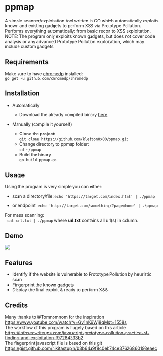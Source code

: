 # ppmap
A simple scanner/exploitation tool written in GO which automatically exploits known and existing gadgets to perform XSS via Prototype Pollution. Performs everything automatically: from basic recon to XSS exploitation. NOTE: The program only exploits known gadgets, but does not cover code analysis or any advanced Prototype Pollution exploitation, which may include custom gadgets.

## Requirements
Make sure to have [chromedp](https://github.com/chromedp/chromedp) installed:  
```go get -u github.com/chromedp/chromedp```

## Installation
- Automatically  
  - Download the already compiled binary [here](https://github.com/kleiton0x00/ppmap/releases/tag/v1.0.1)

- Manually (compile it yourself)  
  - Clone the project:  
```git clone https://github.com/kleiton0x00/ppmap.git```  
  - Change directory to ppmap folder:  
```cd ~/ppmap```  
  - Build the binary  
```go build ppmap.go```  

## Usage

Using the program is very simple you can either:
- scan a directory/file:
```echo 'https://target.com/index.html' | ./ppmap```

- or endpoint:
```echo 'http://target.com/something/?page=home' | ./ppmap```

For mass scanning:  
``` cat url.txt | ./ppmap``` where **url.txt** contains all url(s) in column.

## Demo
![](https://i.imgur.com/05nvfwX.gif)

## Features

- Identify if the website is vulnerable to Prototype Pollution by heuristic scan
- Fingerprint the known gadgets
- Display the final exploit & ready to perform XSS

## Credits

Many thanks to @Tomnomnom for the inspiration https://www.youtube.com/watch?v=Gv1nK6Wj8qM&t=1558s  
The workflow of this program is hugely based on this article https://infosecwriteups.com/javascript-prototype-pollution-practice-of-finding-and-exploitation-f97284333b2  
The fingerprint javascript file is based on this git https://gist.github.com/nikitastupin/b3b64a9f8c0eb74ce37626860193eaec
